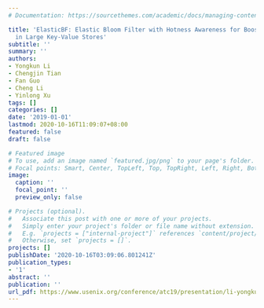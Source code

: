 ```yaml
---
# Documentation: https://sourcethemes.com/academic/docs/managing-content/

title: 'ElasticBF: Elastic Bloom Filter with Hotness Awareness for Boosting Read Performance
  in Large Key-Value Stores'
subtitle: ''
summary: ''
authors:
- Yongkun Li
- Chengjin Tian
- Fan Guo
- Cheng Li
- Yinlong Xu
tags: []
categories: []
date: '2019-01-01'
lastmod: 2020-10-16T11:09:07+08:00
featured: false
draft: false

# Featured image
# To use, add an image named `featured.jpg/png` to your page's folder.
# Focal points: Smart, Center, TopLeft, Top, TopRight, Left, Right, BottomLeft, Bottom, BottomRight.
image:
  caption: ''
  focal_point: ''
  preview_only: false

# Projects (optional).
#   Associate this post with one or more of your projects.
#   Simply enter your project's folder or file name without extension.
#   E.g. `projects = ["internal-project"]` references `content/project/deep-learning/index.md`.
#   Otherwise, set `projects = []`.
projects: []
publishDate: '2020-10-16T03:09:06.801241Z'
publication_types:
- '1'
abstract: ''
publication: ''
url_pdf: https://www.usenix.org/conference/atc19/presentation/li-yongkun
---
```

